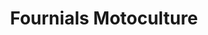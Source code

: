 ---
title: "Fournials Motoculture"
url: /lescure-dalbigeois/fournials-motoculture/
shop: Landwirtschaftlich
---